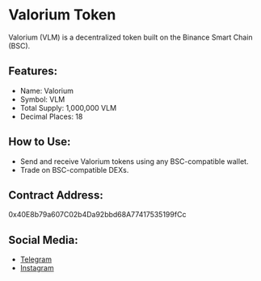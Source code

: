 # Valorium Token

Valorium (VLM) is a decentralized token built on the Binance Smart Chain (BSC).

## Features:
- Name: Valorium
- Symbol: VLM
- Total Supply: 1,000,000 VLM
- Decimal Places: 18

## How to Use:
- Send and receive Valorium tokens using any BSC-compatible wallet.
- Trade on BSC-compatible DEXs.

## Contract Address:
0x40E8b79a607C02b4Da92bbd68A77417535199fCc

## Social Media:
- [Telegram](https://t.me/Valorium_VLM)
- [Instagram](https://www.instagram.com/valorium_vlm)
